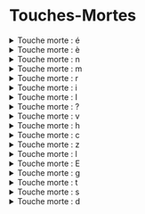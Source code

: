 # Touches-Mortes

<details> 
  <summary>Touche morte : é</summary> 
 
| Touche | Normal | Shift | AltGr | AltGrShift | 
| --- |  --- | --- | --- | --- |
| $ | ´$ | ´# | ´– | ´¶ | 
| ( | ´( | ´4 | ´[ | ´⩽ | 
| ) | ´) | ´5 | ´] | ´⩾ | 
| @ | ´@ | ´6 | ´^ | ´⌨ | 
|  | ´| ´| ´| ´| 
| - | ´- | ´- | ´| ´| 
| / | ǿ | ǿ | ´| ´| 
| * | ´* | ´* | ´| ´| 
| = | ´= | ´° | ´≠ | ´′ | 
| b | ´b | ´B | ´| | ´ | 
| é | ´é | ´É | ˝| ´♥ | 
| o | ó | Ó | ´œ | ´Œ | 
| p | ṕ | Ṕ | ´{ | ´§ | 
| y | ý | Ý | ´} | ´‘ | 
| ^| ố | ´! | ´¡ | ´☠ | 
| v | ǘ | Ǘ | ´ˇ | ´☢ | 
| d | ´d | ´D | ´∞ | ´☣ | 
| l | ĺ | Ĺ | ǿ | ´£ | 
| j | ´j | ´J | ´☮ | ´☯ | 
| k | ḱ | Ḱ | ṍ | ´‑ | 
| z | ź | Ź | ´― | ´☙ | 
| a | á | Á | ǽ | Ǽ | 
| u | ú | Ú | ´ù | ´Ù | 
| e | é | É | ´€ | ´¤ | 
| i | í | Í | ǘ | ṥ | 
| , | ´, | ´; | ´' | ´̦ | 
| c | ć | Ć | ḉ | ´© | 
| t | ´t | ´T | ´ᵉ | ´™ | 
| s | ś | Ś | ´ß | ´ſ | 
| r | ŕ | Ŕ | ắ | ´® | 
| n | ń | Ń | ṍ | ´⚓ | 
| m | ḿ | Ḿ | ṓ | ´⛽ | 
| ç | ḉ | Ḉ | ´✈ | ´🄯 | 
| à | ´à | ´À | ´\ | ´‚ | 
| è | ´è | ´È | ´` | ´` | 
| x | ´x | ´X | ´& | ́ | 
| . | ́ | ́ | ́ | ́ | 
| w | ẃ | Ẃ | ´⚜ | ´♿ | 
| ’ | ́ | ́ | ́ | ́ | 
| g | ǵ | Ǵ | '| ´† | 
| q | ´q | ´Q | ǻ | ớ | 
| h | ´h | ´H | ´̣ | ´‡ | 
| f | ´f | ´F | ´˛ | ´⛄ | 
| ê | ế | Ế | ǿ | ´^ | 
</details> 
 
<details> 
  <summary>Touche morte : è</summary> 
 
| Touche | Normal | Shift | AltGr | AltGrShift | 
| --- |  --- | --- | --- | --- |
| $ | `$ | `# | `– | `¶ | 
| ( | `( | `4 | `[ | `⩽ | 
| ) | `) | `5 | `] | `⩾ | 
| @ | `@ | `6 | `^ | `⌨ | 
|  | `| `| `| `| 
| - | `- | `- | `| `| 
| / | `/ | `/ | `| `| 
| * | `* | `* | `| `| 
| = | `= | `° | `≠ | `′ | 
| b | `b | `B | `| | ` | 
| é | `é | `É | `´ | `♥ | 
| o | ò | Ò | `œ | `Œ | 
| p | `p | `P | `{ | `§ | 
| y | ỳ | Ỳ | `} | `‘ | 
| ^| ồ | `! | `¡ | `☠ | 
| v | ǜ | Ǜ | `ˇ | `☢ | 
| d | `d | `D | `∞ | `☣ | 
| l | `l | `L | `/ | `£ | 
| j | `j | `J | `☮ | `☯ | 
| k | `k | `K | `~ | `‑ | 
| z | `z | `Z | `― | `☙ | 
| a | à | À | `æ | `Æ | 
| u | ù | Ù | ȕ | Ȕ | 
| e | è | È | `€ | `¤ | 
| i | ì | Ì | ǜ | `˙ | 
| , | `, | `; | `' | `̦ | 
| c | `c | `C | `¸ | `© | 
| t | `t | `T | `ᵉ | `™ | 
| s | `s | `S | `ß | `ſ | 
| r | `r | `R | ằ | `® | 
| n | ǹ | Ǹ | `~ | `⚓ | 
| m | `m | `M | ṑ | `⛽ | 
| ç | `ç | `Ç | `✈ | `🄯 | 
| à | ȁ | Ȁ | `\ | `‚ | 
| è | ȅ | Ȅ | ̏ | ̏ | 
| x | `x | `X | `& | ̀ | 
| . | ̀ | ̀ | ̀ | ̀ | 
| w | ẁ | Ẁ | `⚜ | `♿ | 
| ’ | ̀ | ̀ | ̀ | ̀ | 
| g | `g | `G | `µ | `† | 
| q | `q | `Q | `˚ | ờ | 
| h | `h | `H | `̣ | `‡ | 
| f | `f | `F | `˛ | `⛄ | 
| ê | ề | Ề | `/ | `^ | 
</details> 
 
<details> 
  <summary>Touche morte : n</summary> 
 
| Touche | Normal | Shift | AltGr | AltGrShift | 
| --- |  --- | --- | --- | --- |
| $ | ~$ | ~# | ~– | ~¶ | 
| ( | ~( | ~4 | ~[ | ~⩽ | 
| ) | ~) | ~5 | ~] | ~⩾ | 
| @ | ~@ | ~6 | ~^ | ~⌨ | 
|  | ~| ~| ~| ~| 
| - | ≃ | ≃ | ~| ~| 
| / | ≉ | ≉ | ~| ~| 
| * | ~* | ~* | ~| ~| 
| = | ≈ | ~° | ≉ | ~′ | 
| b | ~b | ~B | ~| | ~ | 
| é | ~é | ~É | ṍ | ~♥ | 
| o | õ | Õ | ~œ | ~Œ | 
| p | ~p | ~P | ~{ | ~§ | 
| y | ỹ | Ỹ | ~} | ~‘ | 
| ^| ỗ | ~! | ~¡ | ~☠ | 
| v | ṽ | Ṽ | ~ˇ | ~☢ | 
| d | ~d | ~D | ~∞ | ~☣ | 
| l | ~l | ~L | ≉ | ~£ | 
| j | ~j | ~J | ~☮ | ~☯ | 
| k | ~k | ~K | ̰ | ~‑ | 
| z | ~z | ~Z | ~― | ~☙ | 
| a | ã | Ã | ~æ | ~Æ | 
| u | ũ | Ũ | ~ù | ~Ù | 
| e | ẽ | Ẽ | ~€ | ~¤ | 
| i | ĩ | Ĩ | ~¨ | ~˙ | 
| , | ~, | ~; | ~' | ~̦ | 
| c | ~c | ~C | ~¸ | ~© | 
| t | ~t | ~T | ~ᵉ | ~™ | 
| s | ~s | ~S | ~ß | ~ſ | 
| r | ~r | ~R | ẵ | ~® | 
| n | ñ | Ñ | ̰ | ~⚓ | 
| m | ~m | ~M | ȭ | ~⛽ | 
| ç | ~ç | ~Ç | ~✈ | ~🄯 | 
| à | ~à | ~À | ~\ | ~‚ | 
| è | ~è | ~È | ~` | ~` | 
| x | ~x | ~X | ~& | ̃ | 
| . | ̃ | ̃ | ̃ | ̃ | 
| w | ~w | ~W | ~⚜ | ~♿ | 
| ’ | ̃ | ̃ | ̃ | ̃ | 
| g | ~g | ~G | ~µ | ~† | 
| q | ~q | ~Q | ~˚ | ỡ | 
| h | ~h | ~H | ~̣ | ~‡ | 
| f | ~f | ~F | ~˛ | ~⛄ | 
| ê | ễ | Ễ | ≉ | ~^ | 
</details> 
 
<details> 
  <summary>Touche morte : m</summary> 
 
| Touche | Normal | Shift | AltGr | AltGrShift | 
| --- |  --- | --- | --- | --- |
| $ | ¯$ | ¯# | ¯– | ¯¶ | 
| ( | ¯( | ¯4 | ¯[ | ¯⩽ | 
| ) | ¯) | ¯5 | ¯] | ¯⩾ | 
| @ | ¯@ | ¯6 | ¯^ | ¯⌨ | 
|  | ¯| ¯| ¯| ¯| 
| - | ¯- | ¯- | ¯| ¯| 
| / | ¯/ | ¯/ | ¯| ¯| 
| * | ¯* | ¯* | ¯| ¯| 
| = | ¯= | ¯° | ¯≠ | ¯′ | 
| b | ¯b | ¯B | ¯| | ¯ | 
| é | ḗ | Ḗ | ṓ | ¯♥ | 
| o | ō | Ō | ¯œ | ¯Œ | 
| p | ¯p | ¯P | ¯{ | ¯§ | 
| y | ȳ | Ȳ | ¯} | ¯‘ | 
| ^| ¯ô | ¯! | ¯¡ | ¯☠ | 
| v | ǖ | Ǖ | ¯ˇ | ¯☢ | 
| d | ¯d | ¯D | ¯∞ | ¯☣ | 
| l | ¯l | ¯L | ¯/ | ¯£ | 
| j | ¯j | ¯J | ¯☮ | ¯☯ | 
| k | ¯k | ¯K | ȭ | ¯‑ | 
| z | ¯z | ¯Z | ¯― | ¯☙ | 
| a | ā | Ā | ǣ | Ǣ | 
| u | ū | Ū | ¯ù | ¯Ù | 
| e | ē | Ē | ¯€ | ¯¤ | 
| i | ī | Ī | ȫ | ȱ | 
| , | ¯, | ¯; | ¯' | ¯̦ | 
| c | ¯c | ¯C | ¯¸ | ¯© | 
| t | ¯t | ¯T | ¯ᵉ | ¯™ | 
| s | ¯s | ¯S | ¯ß | ¯ſ | 
| r | ¯r | ¯R | ¯˘ | ¯® | 
| n | ¯n | ¯N | ȭ | ¯⚓ | 
| m | ¯m | ¯M | ̱ | ¯⛽ | 
| ç | ¯ç | ¯Ç | ¯✈ | ¯🄯 | 
| à | ¯à | ¯À | ¯\ | ¯‚ | 
| è | ḕ | Ḕ | ṑ | ṑ | 
| x | ¯x | ¯X | ¯& | ̄ | 
| . | ̄ | ̄ | ̄ | ̄ | 
| w | ¯w | ¯W | ¯⚜ | ¯♿ | 
| ’ | ̄ | ̄ | ̄ | ̄ | 
| g | ḡ | Ḡ | ¯µ | ¯† | 
| q | ¯q | ¯Q | ¯˚ | ¯̛ | 
| h | ¯h | ¯H | ḹ | ¯‡ | 
| f | ¯f | ¯F | ǭ | ¯⛄ | 
| ê | ¯ê | ¯Ê | ¯/ | ¯^ | 
</details> 
 
<details> 
  <summary>Touche morte : r</summary> 
 
| Touche | Normal | Shift | AltGr | AltGrShift | 
| --- |  --- | --- | --- | --- |
| $ | ˘$ | ˘# | ˘– | ˘¶ | 
| ( | ˘( | ˘4 | ˘[ | ˘⩽ | 
| ) | ˘) | ˘5 | ˘] | ˘⩾ | 
| @ | ˘@ | ˘6 | ˘^ | ˘⌨ | 
|  | ˘| ˘| ˘| ˘| 
| - | ˘- | ˘- | ˘| ˘| 
| / | ˘/ | ˘/ | ˘| ˘| 
| * | ˘* | ˘* | ˘| ˘| 
| = | ˘= | ˘° | ˘≠ | ˘′ | 
| b | ˘b | ˘B | ˘| | ˘ | 
| é | ˘é | ˘É | ắ | ˘♥ | 
| o | ŏ | Ŏ | ˘œ | ˘Œ | 
| p | ˘p | ˘P | ˘{ | ˘§ | 
| y | ˘y | ˘Y | ˘} | ˘‘ | 
| ^| ˘ô | ˘! | ˘¡ | ˘☠ | 
| v | ˘v | ˘V | ˘ˇ | ˘☢ | 
| d | ˘d | ˘D | ˘∞ | ˘☣ | 
| l | ˘l | ˘L | ˘/ | ˘£ | 
| j | ˘j | ˘J | ˘☮ | ˘☯ | 
| k | ˘k | ˘K | ẵ | ˘‑ | 
| z | ˘z | ˘Z | ˘― | ˘☙ | 
| a | ă | Ă | ˘æ | ˘Æ | 
| u | ŭ | Ŭ | ˘ù | ˘Ù | 
| e | ĕ | Ĕ | ˘€ | ˘¤ | 
| i | ĭ | Ĭ | ˘¨ | ˘˙ | 
| , | ˘, | ˘; | ˘' | ˘̦ | 
| c | ˘c | ˘C | ḝ | ˘© | 
| t | ˘t | ˘T | ˘ᵉ | ˘™ | 
| s | ˘s | ˘S | ˘ß | ˘ſ | 
| r | ˘r | ˘R | ̑ | ˘® | 
| n | ˘n | ˘N | ẵ | ˘⚓ | 
| m | ˘m | ˘M | ˘¯ | ˘⛽ | 
| ç | ˘ç | ˘Ç | ˘✈ | ˘🄯 | 
| à | ằ | Ằ | ˘\ | ˘‚ | 
| è | ˘è | ˘È | ằ | ằ | 
| x | ˘x | ˘X | ˘& | ̆ | 
| . | ̆ | ̆ | ̆ | ̆ | 
| w | ˘w | ˘W | ˘⚜ | ˘♿ | 
| ’ | ̆ | ̆ | ̆ | ̆ | 
| g | ğ | Ğ | ˘µ | ˘† | 
| q | ˘q | ˘Q | ˘˚ | ˘̛ | 
| h | ḫ | Ḫ | ặ | ˘‡ | 
| f | ˘f | ˘F | ˘˛ | ˘⛄ | 
| ê | ˘ê | ˘Ê | ˘/ | ˘^ | 
</details> 
 
<details> 
  <summary>Touche morte : i</summary> 
 
| Touche | Normal | Shift | AltGr | AltGrShift | 
| --- |  --- | --- | --- | --- |
| $ | ¨$ | ¨# | ¨– | ¨¶ | 
| ( | ¨( | ¨4 | ¨[ | ¨⩽ | 
| ) | ¨) | ¨5 | ¨] | ¨⩾ | 
| @ | ¨@ | ¨6 | ¨^ | ¨⌨ | 
|  | ¨| ¨| ¨| ¨| 
| - | ¨- | ¨- | ¨| ¨| 
| / | ¨/ | ¨/ | ¨| ¨| 
| * | ¨* | ¨* | ¨| ¨| 
| = | ¨= | ¨° | ¨≠ | ¨′ | 
| b | ¨b | ¨B | ¨| | ¨ | 
| é | ¨é | ¨É | ǘ | ¨♥ | 
| o | ö | Ö | ¨œ | ¨Œ | 
| p | ¨p | ¨P | ¨{ | ¨§ | 
| y | ÿ | Ÿ | ¨} | ¨‘ | 
| ^| ¨ô | ¨! | ¨¡ | ¨☠ | 
| v | ¨v | ¨V | ǚ | ¨☢ | 
| d | ¨d | ¨D | ¨∞ | ¨☣ | 
| l | ¨l | ¨L | ¨/ | ¨£ | 
| j | ¨j | ¨J | ¨☮ | ¨☯ | 
| k | ¨k | ¨K | ṏ | ¨‑ | 
| z | ¨z | ¨Z | ¨― | ¨☙ | 
| a | ä | Ä | ¨æ | ¨Æ | 
| u | ü | Ü | ǜ | Ǜ | 
| e | ë | Ë | ¨€ | ¨¤ | 
| i | ï | Ï | ̤ | ¨˙ | 
| , | ¨, | ¨; | ¨' | ¨̦ | 
| c | ¨c | ¨C | ¨¸ | ¨© | 
| t | ẗ | ¨T | ¨ᵉ | ¨™ | 
| s | ¨s | ¨S | ¨ß | ¨ſ | 
| r | ¨r | ¨R | ¨˘ | ¨® | 
| n | ¨n | ¨N | ṏ | ¨⚓ | 
| m | ¨m | ¨M | ȫ | ¨⛽ | 
| ç | ¨ç | ¨Ç | ¨✈ | ¨🄯 | 
| à | ¨à | ¨À | ¨\ | ¨‚ | 
| è | ¨è | ¨È | ǜ | ǜ | 
| x | ẍ | Ẍ | ¨& | ̈ | 
| . | ̈ | ̈ | ̈ | ̈ | 
| w | ẅ | Ẅ | ¨⚜ | ¨♿ | 
| ’ | ̈ | ̈ | ̈ | ̈ | 
| g | ¨g | ¨G | ¨| ¨† | 
| q | ¨q | ¨Q | ¨˚ | ¨̛ | 
| h | ḧ | Ḧ | ¨̣ | ¨‡ | 
| f | ¨f | ¨F | ¨˛ | ¨⛄ | 
| ê | ¨ê | ¨Ê | ¨/ | ¨^ | 
</details> 
 
<details> 
  <summary>Touche morte : I</summary> 
 
| Touche | Normal | Shift | AltGr | AltGrShift | 
| --- |  --- | --- | --- | --- |
| $ | ˙$ | ˙# | ˙– | ˙¶ | 
| ( | ˙( | ˙4 | ˙[ | ˙⩽ | 
| ) | ˙) | ˙5 | ˙] | ˙⩾ | 
| @ | ˙@ | ˙6 | ˙^ | ˙⌨ | 
|  | ˙| ˙| ˙| ˙| 
| - | ˙- | ˙- | ˙| ˙| 
| / | ˙/ | ˙/ | ˙| ˙| 
| * | ˙* | ˙* | ˙| ˙| 
| = | ˙= | ˙° | ˙≠ | ˙′ | 
| b | ḃ | Ḃ | ˙| | ˙ | 
| é | ˙é | ˙É | ṥ | ˙♥ | 
| o | ȯ | Ȯ | ˙œ | ˙Œ | 
| p | ṗ | Ṗ | ˙{ | ˙§ | 
| y | ẏ | Ẏ | ˙} | ˙‘ | 
| ^| ˙ô | ˙! | ˙¡ | ˙☠ | 
| v | ˙v | ˙V | ṧ | ˙☢ | 
| d | ḋ | Ḋ | ˙∞ | ˙☣ | 
| l | ŀ | Ŀ | ˙/ | ˙£ | 
| j | ȷ | ˙J | ˙☮ | ˙☯ | 
| k | ˙k | ˙K | ˙~ | ˙‑ | 
| z | ż | Ż | ɟ | ˙☙ | 
| a | ȧ | Ȧ | ˙æ | ˙Æ | 
| u | ˙u | ˙U | ˙ù | ˙Ù | 
| e | ė | Ė | ˙€ | ˙¤ | 
| i | ı | İ | ˙¨ | ˙ | 
| , | ˙, | ˙; | ˙' | ˙̦ | 
| c | ċ | Ċ | ˙¸ | ˙© | 
| t | ṫ | Ṫ | ˙ᵉ | ˙™ | 
| s | ṡ | Ṡ | ꜿ | ẛ | 
| r | ṙ | Ṙ | ˙˘ | ˙® | 
| n | ṅ | Ṅ | ˙~ | ˙⚓ | 
| m | ṁ | Ṁ | ȱ | ˙⛽ | 
| ç | ˙ç | ˙Ç | ˙✈ | ˙🄯 | 
| à | ˙à | ˙À | ˙\ | ˙‚ | 
| è | ˙è | ˙È | ˙` | ˙` | 
| x | ẋ | Ẋ | ˙& | ̇ | 
| . | ̇ | ̇ | ̇ | ̇ | 
| w | ẇ | Ẇ | ˙⚜ | ˙♿ | 
| ’ | ̇ | ̇ | ̇ | ̇ | 
| g | ġ | Ġ | ˙µ | ˙† | 
| q | ˙q | ˙Q | ˙˚ | ˙̛ | 
| h | ḣ | Ḣ | ṩ | ˙‡ | 
| f | ḟ | Ḟ | ˙˛ | ˙⛄ | 
| ê | ˙ê | ˙Ê | ˙/ | ˙^ | 
</details> 
 
<details> 
  <summary>Touche morte : ?</summary> 
 
| Touche | Normal | Shift | AltGr | AltGrShift | 
| --- |  --- | --- | --- | --- |
| $ | ̉$ | ̉# | ̉– | ̉¶ | 
| ( | ̉( | ̉4 | ̉[ | ̉⩽ | 
| ) | ̉) | ̉5 | ̉] | ̉⩾ | 
| @ | ̉@ | ̉6 | ̉^ | ̉⌨ | 
|  | ̉ | ̉ | ̉ | ̉ | 
| - | ̉- | ̉- | ̉ | ̉ | 
| / | ̉/ | ̉/ | ̉ | ̉ | 
| * | ̉* | ̉* | ̉ | ̉ | 
| = | ̉= | ̉° | ̉≠ | ̉′ | 
| b | ̉b | ̉B | ̉| | ̉_ | 
| é | ̉é | ̉É | ̉´ | ̉♥ | 
| o | ỏ | Ỏ | ̉œ | ̉Œ | 
| p | ̉p | ̉P | ̉{ | ̉§ | 
| y | ỷ | Ỷ | ̉} | ̉‘ | 
| ^| ổ | ̉! | ̉¡ | ̉☠ | 
| v | ̉v | ̉V | ̉ˇ | ̉☢ | 
| d | ɖ | Ɖ | ̉∞ | ̉☣ | 
| l | ̉l | ̉L | ̉/ | ̉£ | 
| j | ̉j | ̉J | ̉☮ | ̉☯ | 
| k | ̉k | ̉K | ̉~ | ̉‑ | 
| z | ȥ | Ȥ | ̉― | ̉☙ | 
| a | ả | Ả | ̉æ | ̉Æ | 
| u | ủ | Ủ | ̉ù | ̉Ù | 
| e | ẻ | Ẻ | ̉€ | ̉¤ | 
| i | ỉ | Ỉ | ̉¨ | ̉˙ | 
| , | ̉, | ̉; | ̉' | ̦̉ | 
| c | ̉c | ̉C | ̉¸ | ̉© | 
| t | ʈ | Ʈ | ̉ᵉ | ̉™ | 
| s | ʂ | ̉S | ɚ | ̉ſ | 
| r | ɽ | Ɽ | ẳ | ̉® | 
| n | ɲ | Ɲ | ̉~ | ̉⚓ | 
| m | ɱ | Ɱ | ̉¯ | ̉⛽ | 
| ç | ̉ç | ̉Ç | ̉✈ | ̉🄯 | 
| à | ̉à | ̉À | ̉\ | ̉‚ | 
| è | ̉è | ̉È | ̉` | ̉` | 
| x | ̉x | ̉X | ̉& | ̉ | 
| . | ̉ | ̉ | ̉ | ̉ | 
| w | ̉w | ̉W | ̉⚜ | ̉♿ | 
| ’ | ̉ | ̉ | ̉ | ̉ | 
| g | ̉g | ̉G | ̉µ | ̉† | 
| q | ɋ | Ɋ | ̉˚ | ở | 
| h | ꜧ | Ꜧ | ̣̉ | ̉‡ | 
| f | ƒ | Ƒ | ̉˛ | ̉⛄ | 
| ê | ể | Ể | ̉/ | ̉^ | 
</details> 
 
<details> 
  <summary>Touche morte : v</summary> 
 
| Touche | Normal | Shift | AltGr | AltGrShift | 
| --- |  --- | --- | --- | --- |
| $ | ˇ$ | ˇ# | ˇ– | ˇ¶ | 
| ( | ₍ | ₄ | ˇ[ | ˇ⩽ | 
| ) | ₎ | ₅ | ˇ] | ˇ⩾ | 
| @ | ˇ@ | ₆ | ˇ^ | ˇ⌨ | 
|  | ˇ| ˇ| ˇ| ˇ| 
| - | ₋ | ₋ | ˇ| ˇ| 
| / | ˇ/ | ˇ/ | ˇ| ˇ| 
| * | ˇ* | ˇ* | ˇ| ˇ| 
| = | ₌ | ˇ° | ˇ≠ | ˇ′ | 
| b | ˇb | ˇB | ˇ| | ˇ | 
| é | ˇé | ˇÉ | ˇ´ | ˇ♥ | 
| o | ǒ | Ǒ | ˇœ | ˇŒ | 
| p | ˇp | ˇP | ˇ{ | ˇ§ | 
| y | ˇy | ˇY | ˇ} | ˇ‘ | 
| ^| ˇô | ˇ! | ˇ¡ | ˇ☠ | 
| v | ǚ | Ǚ | ˇ | ˇ☢ | 
| d | ď | Ď | ˇ∞ | ˇ☣ | 
| l | ľ | Ľ | ˇ/ | ˇ£ | 
| j | ǰ | ˇJ | ˇ☮ | ˇ☯ | 
| k | ǩ | Ǩ | ˇ~ | ˇ‑ | 
| z | ž | Ž | ˇ― | ˇ☙ | 
| a | ǎ | Ǎ | ˇæ | ˇÆ | 
| u | ǔ | Ǔ | ˇù | ˇÙ | 
| e | ě | Ě | ˇ€ | ˇ¤ | 
| i | ǐ | Ǐ | ǚ | ṧ | 
| , | ˇ, | ˇ; | ˇ' | ˇ̦ | 
| c | č | Č | ˇ¸ | ˇ© | 
| t | ť | Ť | ˇᵉ | ˇ™ | 
| s | š | Š | ǯ | ˇſ | 
| r | ř | Ř | ˇ˘ | ˇ® | 
| n | ň | Ň | ˇ~ | ˇ⚓ | 
| m | ˇm | ˇM | ˇ¯ | ˇ⛽ | 
| ç | ˇç | ˇÇ | ˇ✈ | ˇ🄯 | 
| à | ˇà | ˇÀ | ˇ\ | ˇ‚ | 
| è | ˇè | ˇÈ | ˇ` | ˇ` | 
| x | ˇx | ˇX | ˇ& | ̌ | 
| . | ̌ | ̌ | ̌ | ̌ | 
| w | ˇw | ˇW | ˇ⚜ | ˇ♿ | 
| ’ | ̌ | ̌ | ̌ | ̌ | 
| g | ǧ | Ǧ | ˇµ | ˇ† | 
| q | ˇq | ˇQ | ˇ˚ | ˇ̛ | 
| h | ȟ | Ȟ | ˇ̣ | ˇ‡ | 
| f | ˇf | ˇF | ˇ˛ | ˇ⛄ | 
| ê | ˇê | ˇÊ | ˇ/ | ˇ^ | 
</details> 
 
<details> 
  <summary>Touche morte : h</summary> 
 
| Touche | Normal | Shift | AltGr | AltGrShift | 
| --- |  --- | --- | --- | --- |
| $ | ̣$ | ̣# | ̣– | ̣¶ | 
| ( | ̣( | ̣4 | ̣[ | ̣⩽ | 
| ) | ̣) | ̣5 | ̣] | ̣⩾ | 
| @ | ̣@ | ̣6 | ̣^ | ̣⌨ | 
|  | ̣ | ̣ | ̣ | ̣ | 
| - | ̣- | ̣- | ̣ | ̣ | 
| / | ̣/ | ̣/ | ̣ | ̣ | 
| * | ̣* | ̣* | ̣ | ̣ | 
| = | ̣= | ̣° | ̣≠ | ̣′ | 
| b | ḅ | Ḅ | ̣| | ̣_ | 
| é | ̣é | ̣É | ̣´ | ̣♥ | 
| o | ọ | Ọ | ̣œ | ̣Œ | 
| p | ̣p | ̣P | ̣{ | ̣§ | 
| y | ỵ | Ỵ | ̣} | ̣‘ | 
| ^| ộ | ̣! | ̣¡ | ̣☠ | 
| v | ṿ | Ṿ | ̣ˇ | ̣☢ | 
| d | ḍ | Ḍ | ̣∞ | ̣☣ | 
| l | ḷ | Ḷ | ̣/ | ̣£ | 
| j | ̣j | ̣J | ̣☮ | ̣☯ | 
| k | ḳ | Ḳ | ̣~ | ̣‑ | 
| z | ẓ | Ẓ | ̣― | ̣☙ | 
| a | ạ | Ạ | ̣æ | ̣Æ | 
| u | ụ | Ụ | ̣ù | ̣Ù | 
| e | ẹ | Ẹ | ̣€ | ̣¤ | 
| i | ị | Ị | ̣¨ | ṩ | 
| , | ̣, | ̣; | ̣' | ̣̦ | 
| c | ̣c | ̣C | ̣¸ | ̣© | 
| t | ṭ | Ṭ | ̣ᵉ | ̣™ | 
| s | ṣ | Ṣ | ̣ß | ̣ſ | 
| r | ṛ | Ṛ | ặ | ̣® | 
| n | ṇ | Ṇ | ̣~ | ̣⚓ | 
| m | ṃ | Ṃ | ḹ | ̣⛽ | 
| ç | ̣ç | ̣Ç | ̣✈ | ̣🄯 | 
| à | ̣à | ̣À | ̣\ | ̣‚ | 
| è | ̣è | ̣È | ̣` | ̣` | 
| x | ̣x | ̣X | ̣& | ̣ | 
| . | ̣ | ̣ | ̣ | ̣ | 
| w | ẉ | Ẉ | ̣⚜ | ̣♿ | 
| ’ | ̣ | ̣ | ̣ | ̣ | 
| g | ̣g | ̣G | ̣µ | ̣† | 
| q | ̣q | ̣Q | ̣˚ | ợ | 
| h | ḥ | Ḥ | ̣ | ̣‡ | 
| f | ̣f | ̣F | ̣˛ | ̣⛄ | 
| ê | ệ | Ệ | ̣/ | ̣^ | 
</details> 
 
<details> 
  <summary>Touche morte : c</summary> 
 
| Touche | Normal | Shift | AltGr | AltGrShift | 
| --- |  --- | --- | --- | --- |
| $ | ¸$ | ¸# | ¸– | ¸¶ | 
| ( | ¸( | ¸4 | ¸[ | ¸⩽ | 
| ) | ¸) | ¸5 | ¸] | ¸⩾ | 
| @ | ¸@ | ¸6 | ¸^ | ¸⌨ | 
|  | ¸| ¸| ¸| ¸| 
| - | ¸- | ¸- | ¸| ¸| 
| / | ¸/ | ¸/ | ¸| ¸| 
| * | ¸* | ¸* | ¸| ¸| 
| = | ¸= | ¸° | ¸≠ | ¸′ | 
| b | ¸b | ¸B | ¸| | ¸ | 
| é | ¸é | ¸É | ḉ | ¸♥ | 
| o | ¸o | ¸O | ¸œ | ¸Œ | 
| p | ¸p | ¸P | ¸{ | ¸§ | 
| y | ¸y | ¸Y | ¸} | ¸‘ | 
| ^| ¸ô | ¸! | ¸¡ | ¸☠ | 
| v | ¸v | ¸V | ¸ˇ | ¸☢ | 
| d | ḑ | Ḑ | ¸∞ | ¸☣ | 
| l | ļ | Ļ | ¸/ | ¸£ | 
| j | ¸j | ¸J | ¸☮ | ¸☯ | 
| k | ķ | Ķ | ¸~ | ¸‑ | 
| z | ¸z | ¸Z | ¸― | ¸☙ | 
| a | ¸a | ¸A | ¸æ | ¸Æ | 
| u | ¸u | ¸U | ¸ù | ¸Ù | 
| e | ȩ | Ȩ | ¸€ | ¸¤ | 
| i | ¸i | ¸I | ¸¨ | ¸˙ | 
| , | ¸, | ¸; | ¸' | ¸̦ | 
| c | ç | Ç | ¸ | ¸© | 
| t | ţ | Ţ | ¸ᵉ | ¸™ | 
| s | ş | Ş | ¸ß | ¸ſ | 
| r | ŗ | Ŗ | ḝ | ¸® | 
| n | ņ | Ņ | ¸~ | ¸⚓ | 
| m | ¸m | ¸M | ¸¯ | ¸⛽ | 
| ç | ¸ç | ¸Ç | ¸✈ | ¸🄯 | 
| à | ¸à | ¸À | ¸\ | ¸‚ | 
| è | ¸è | ¸È | ¸` | ¸` | 
| x | ¸x | ¸X | ¸& | ̧ | 
| . | ̧ | ̧ | ̧ | ̧ | 
| w | ¸w | ¸W | ¸⚜ | ¸♿ | 
| ’ | ̧ | ̧ | ̧ | ̧ | 
| g | ģ | Ģ | ¸µ | ¸† | 
| q | ¸q | ¸Q | ¸˚ | ¸̛ | 
| h | ḩ | Ḩ | ¸̣ | ¸‡ | 
| f | ¸f | ¸F | ¸˛ | ¸⛄ | 
| ê | ¸ê | ¸Ê | ¸/ | ¸^ | 
</details> 
 
<details> 
  <summary>Touche morte : z</summary> 
 
| Touche | Normal | Shift | AltGr | AltGrShift | 
| --- |  --- | --- | --- | --- |
| $ | ―$ | ―# | ―– | ―¶ | 
| ( | ―( | ―4 | ―[ | ―⩽ | 
| ) | ―) | ―5 | ―] | ―⩾ | 
| @ | ―@ | ―6 | ―^ | ―⌨ | 
|  | -| -| -| -| 
| - | ―- | ―- | -| -| 
| / | ꝅ | ꝅ | -| -| 
| * | ―* | ―* | -| -| 
| = | ―= | ―° | ―≠ | ―′ | 
| b | ƀ | Ƀ | ―| | - | 
| é | ―é | ―É | ―´ | ―♥ | 
| o | ɵ | Ɵ | ―œ | ―Œ | 
| p | ᵽ | Ᵽ | ―{ | Ꝑ | 
| y | ɏ | Ɏ | ―} | ―‘ | 
| ^| ―ô | ―! | ―¡ | ―☠ | 
| v | ―v | ―V | ―ˇ | ―☢ | 
| d | đ | Đ | ―∞ | ―☣ | 
| l | ƚ | Ƚ | ꝅ | ―£ | 
| j | ɉ | Ɉ | ―☮ | ―☯ | 
| k | ꝁ | Ꝁ | ―~ | ―‑ | 
| z | ƶ | Ƶ | ⱡ | ―☙ | 
| a | ―a | ―A | ―æ | ―Æ | 
| u | ʉ | Ʉ | ―ù | ―Ù | 
| e | ―e | ―E | ―€ | ―¤ | 
| i | ɨ | Ɨ | ―¨ | ɟ | 
| , | ―, | ―; | ―' | ―̦ | 
| c | ꞓ | Ꞓ | ―¸ | ―© | 
| t | ŧ | Ŧ | ―ᵉ | ―™ | 
| s | ―s | ―S | ꬰ | ẝ | 
| r | ɍ | Ɍ | ―˘ | ―® | 
| n | ―n | ―N | ―~ | ―⚓ | 
| m | ―m | ―M | ―¯ | ―⛽ | 
| ç | ―ç | ―Ç | ―✈ | ―🄯 | 
| à | ―à | ―À | ―\ | ―‚ | 
| è | ―è | ―È | ―` | ―` | 
| x | ―x | ―X | ꝑ | ̶ | 
| . | ̶ | ̶ | ̶ | ̶ | 
| w | ―w | ―W | ―⚜ | ―♿ | 
| ’ | ̶ | ̶ | ̶ | ̶ | 
| g | ǥ | Ǥ | ―µ | ―† | 
| q | ꝗ | Ꝗ | ―˚ | ―̛ | 
| h | ħ | Ħ | ―̣ | ―‡ | 
| f | ꞙ | Ꞙ | ―˛ | ―⛄ | 
| ê | ―ê | ―Ê | ꝅ | ―^ | 
</details> 
 
<details> 
  <summary>Touche morte : l</summary> 
 
| Touche | Normal | Shift | AltGr | AltGrShift | 
| --- |  --- | --- | --- | --- |
| $ | /$ | /# | /– | /¶ | 
| ( | /( | /4 | /[ | /⩽ | 
| ) | /) | /5 | /] | /⩾ | 
| @ | /@ | /6 | /^ | /⌨ | 
|  | /| /| /| /| 
| - | /- | /- | /| /| 
| / | ⫽ | ⫽ | /| /| 
| * | /* | /* | /| /| 
| = | ≠ | /° | /≠ | /′ | 
| b | ␢ | /B | /| | / | 
| é | /é | /É | ǿ | /♥ | 
| o | ø | Ø | /œ | /Œ | 
| p | /p | /P | /{ | /§ | 
| y | /y | /Y | /} | /‘ | 
| ^| /ô | /! | /¡ | /☠ | 
| v | ꝟ | Ꝟ | /ˇ | /☢ | 
| d | /d | /D | ∉ | /☣ | 
| l | ł | Ł | ⫽ | /£ | 
| j | /j | /J | /☮ | /☯ | 
| k | ꝃ | Ꝃ | ꞣ | Ꞣ | 
| z | /z | /Z | ꝅ | /☙ | 
| a | ⱥ | Ⱥ | /æ | /Æ | 
| u | ꞹ | Ꞹ | /ù | /Ù | 
| e | ɇ | Ɇ | /€ | /¤ | 
| i | /i | /I | /¨ | /˙ | 
| , | /, | /; | /' | /̦ | 
| c | ȼ | Ȼ | /¸ | /© | 
| t | ⱦ | Ⱦ | /ᵉ | /™ | 
| s | ꞩ | Ꞩ | ꬿ | ẜ | 
| r | ꞧ | Ꞧ | /˘ | /® | 
| n | ꞥ | Ꞥ | ꞣ | /⚓ | 
| m | /m | /M | /¯ | /⛽ | 
| ç | /ç | /Ç | /✈ | /🄯 | 
| à | /à | /À | /\ | /‚ | 
| è | /è | /È | /` | /` | 
| x | /x | /X | /& | ̸ | 
| . | ̸ | ̸ | ̸ | ̸ | 
| w | /w | /W | /⚜ | /♿ | 
| ’ | ̸ | ̸ | ̸ | ̸ | 
| g | ꞡ | Ꞡ | /µ | /† | 
| q | ꝙ | Ꝙ | /˚ | /̛ | 
| h | /h | /H | /̣ | /‡ | 
| f | /f | /F | /˛ | /⛄ | 
| ê | /ê | /Ê | ⫽ | /^ | 
</details> 
 
<details> 
  <summary>Touche morte : E</summary> 
 
| Touche | Normal | Shift | AltGr | AltGrShift | 
| --- |  --- | --- | --- | --- |
| $ | ¤$ | ¤# | ¤– | ¤¶ | 
| ( | ¤( | ¤4 | ¤[ | ¤⩽ | 
| ) | ¤) | ¤5 | ¤] | ¤⩾ | 
| @ | ¤@ | ¤6 | ¤^ | ¤⌨ | 
|  | ¤ | ¤| ¤| ¤| 
| - | ¤- | ¤- | ¤| ¤| 
| / | ₾ | ₾ | ¤| ¤| 
| * | ¤* | ¤* | ¤| ¤| 
| = | ¤= | ¤° | ¤≠ | ¤′ | 
| b | ₿ | ฿ | ¤| | ¤_ | 
| é | ¤é | ¤É | ¤´ | ¤♥ | 
| o | ௹ | ૱ | ¤œ | ¤Œ | 
| p | ₱ | ₧ | ¤{ | ¤§ | 
| y | ¥ | 円 | ¤} | ¤‘ | 
| ^| ¤ô | ¤! | ¤¡ | ¤☠ | 
| v | ¤v | ¤V | ¤ˇ | ¤☢ | 
| d | ₫ | ₯ | ¤∞ | ¤☣ | 
| l | ₺ | ₤ | ₾ | ₶ | 
| j | ¤j | ¤J | ¤☮ | ¤☯ | 
| k | ₭ | ₭ | ¤~ | ¤‑ | 
| z | ¤z | ¤Z | ¤― | ¤☙ | 
| a | ؋ | ₳ | ¤æ | ¤Æ | 
| u | 元 | 圓 | ¤ù | ¤Ù | 
| e | ₠ | € | ¤€ | ¤ | 
| i | ﷼ | ៛ | ¤¨ | ¤˙ | 
| , | ¤, | ¤; | ¤' | ¤̦ | 
| c | ¢ | ₵ | ₢ | ₡ | 
| t | ₸ | ₮ | ৳ | ৲ | 
| s | ₪ | ₷ | ¤ß | ¤ſ | 
| r | ₽ | ₹ | ₨ | ¤® | 
| n | ₦ | ₦ | ¤~ | ¤⚓ | 
| m | ₥ | ℳ | ₼ | ₻ | 
| ç | ¤ç | ¤Ç | ¤✈ | ¤🄯 | 
| à | ¤à | ¤À | ¤\ | ¤‚ | 
| è | ¤è | ¤È | ¤` | ¤` | 
| x | ¤x | ¤X | ₰ | ¤’ | 
| . | ¤. | ¤: | ¤… | ¤· | 
| w | ₩ | ₩ | ¤⚜ | ¤♿ | 
| ’ | ¤’ | ¤’ | ¤’ | ¤’ | 
| g | ₲ | ₲ | ¤µ | ¤† | 
| q | ¤q | ¤Q | ¤˚ | ¤̛ | 
| h | ₴ | ₴ | ¤̣ | ¤‡ | 
| f | ƒ | ₣ | ¤˛ | ¤⛄ | 
| ê | ¤ê | ¤Ê | ₾ | ¤^ | 
</details> 
 
<details> 
  <summary>Touche morte : g</summary> 
 
| Touche | Normal | Shift | AltGr | AltGrShift | 
| --- |  --- | --- | --- | --- |
| $ | µ$ | µ# | µ– | µ¶ | 
| ( | µ( | µ4 | µ[ | µ⩽ | 
| ) | µ) | µ5 | µ] | µ⩾ | 
| @ | µ@ | µ6 | µ^ | µ⌨ | 
|  | µ | µ| µ| µ| 
| - | µ- | µ- | µ| µ| 
| / | µ/ | µ/ | µ| µ| 
| * | µ* | µ* | µ| µ| 
| = | µ= | µ° | µ≠ | µ′ | 
| b | β | Β | µ| | µ_ | 
| é | µé | µÉ | '| µ♥ | 
| o | ο | Ο | µœ | µŒ | 
| p | π | Π | µ{ | µ§ | 
| y | υ | Υ | µ} | µ‘ | 
| ^| µô | µ! | µ¡ | µ☠ | 
| v | ω | Ω | µˇ | µ☢ | 
| d | δ | Δ | µ∞ | µ☣ | 
| l | λ | Λ | µ/ | µ£ | 
| j | ξ | Ξ | µ☮ | µ☯ | 
| k | κ | Κ | µ~ | µ‑ | 
| z | ζ | Ζ | µ― | µ☙ | 
| a | α | Α | µæ | µÆ | 
| u | θ | Θ | µù | µÙ | 
| e | ε | Ε | µ€ | µ¤ | 
| i | ι | Ι | ¨| µ˙ | 
| , | µ, | µ; | µ' | µ̦ | 
| c | ψ | Ψ | µ¸ | µ© | 
| t | τ | Τ | µᵉ | µ™ | 
| s | σ | Σ | µß | µſ | 
| r | ρ | Ρ | µ˘ | µ® | 
| n | ν | Ν | µ~ | µ⚓ | 
| m | μ | Μ | µ¯ | µ⛽ | 
| ç | µç | µÇ | µ✈ | µ🄯 | 
| à | µà | µÀ | µ\ | µ‚ | 
| è | µè | µÈ | µ` | µ` | 
| x | χ | Χ | µ& | µ’ | 
| . | µ. | µ: | µ… | µ· | 
| w | ς | µW | µ⚜ | µ♿ | 
| ’ | µ’ | µ’ | µ’ | µ’ | 
| g | γ | Γ | µ | µ† | 
| q | µq | µQ | µ˚ | µ̛ | 
| h | η | Η | µ̣ | µ‡ | 
| f | φ | Φ | µ˛ | µ⛄ | 
| ê | µê | µÊ | µ/ | µ^ | 
</details> 
 
<details> 
  <summary>Touche morte : t</summary> 
 
| Touche | Normal | Shift | AltGr | AltGrShift | 
| --- |  --- | --- | --- | --- |
| $ | ᵉ$ | ᵉ# | ᵉ– | ᵉ¶ | 
| ( | ⁽ | ⁴ | ᵉ[ | ᵉ⩽ | 
| ) | ⁾ | ⁵ | ᵉ] | ᵉ⩾ | 
| @ | ᵉ@ | ⁶ | ᵉ^ | ᵉ⌨ | 
|  | ᵉ | ᵉ | ᵉ | ᵉ | 
| - | ⁻ | ⁻ | ᵉ | ᵉ | 
| / | ᵉ/ | ᵉ/ | ᵉ | ᵉ | 
| * | ᵉ* | ᵉ* | ᵉ | ᵉ | 
| = | ⁼ | ᵉ° | ᵉ≠ | ᵉ′ | 
| b | ᵇ | ᴮ | ᵉ| | ᵉ_ | 
| é | ᵉé | ᵉÉ | ᵉ´ | ᵉ♥ | 
| o | ᵒ | ᴼ | ꟹ | ᵉŒ | 
| p | ᵖ | ᴾ | ᵉ{ | ᵉ§ | 
| y | ʸ | ᵉY | ᵉ} | ᵉ‘ | 
| ^| ᵉô | ᵉ! | ᵉ¡ | ᵉ☠ | 
| v | ᵛ | ⱽ | ᵉˇ | ᵉ☢ | 
| d | ᵈ | ᴰ | ᵉ∞ | ᵉ☣ | 
| l | ˡ | ᴸ | ᵉ/ | ᵉ£ | 
| j | ʲ | ᴶ | ᵉ☮ | ᵉ☯ | 
| k | ᵏ | ᴷ | ᵉ~ | ᵉ‑ | 
| z | ᶻ | ᵉZ | ᵉ― | ᵉ☙ | 
| a | ᵃ | ᴬ | ᵉæ | ᴭ | 
| u | ᵘ | ᵁ | ᵉù | ᵉÙ | 
| e | ᵉ | ᴱ | ᵉ€ | ᵉ¤ | 
| i | ⁱ | ᴵ | ᵉ¨ | ᵉ˙ | 
| , | ᵉ, | ᵉ; | ᵉ' | ᵉ̦ | 
| c | ᶜ | ᵉC | ᵉ¸ | ᵉ© | 
| t | ᵗ | ᵀ | ᵢ | ᵉ™ | 
| s | ˢ | ᵉS | ᵑ | ᵉſ | 
| r | ʳ | ᴿ | ᵉ˘ | ᵉ® | 
| n | ⁿ | ᴺ | ᵉ~ | ᵉ⚓ | 
| m | ᵐ | ᴹ | º | ᵉ⛽ | 
| ç | ᵉç | ᵉÇ | ᵉ✈ | ᵉ🄯 | 
| à | ᵉà | ᵉÀ | ᵉ\ | ᵉ‚ | 
| è | ᵉè | ᵉÈ | ᵉ` | ᵉ` | 
| x | ˣ | ᵉX | ᵉ& | ᵉ’ | 
| . | ᵉ. | ᵉ: | ᵉ… | ᵉ· | 
| w | ʷ | ᵂ | ᵉ⚜ | ᵉ♿ | 
| ’ | ᵉ’ | ᵉ’ | ᵉ’ | ᵉ’ | 
| g | ᵍ | ᴳ | ᵉµ | ᵉ† | 
| q | ᵉq | ᵉQ | ᵉ˚ | ᵉ̛ | 
| h | ʰ | ᴴ | ᵉ̣ | ᵉ‡ | 
| f | ᶠ | ᵉF | ª | ᵉ⛄ | 
| ê | ᵉê | ᵉÊ | ᵉ/ | ᵉ^ | 
</details> 
 
<details> 
  <summary>Touche morte : s</summary> 
 
| Touche | Normal | Shift | AltGr | AltGrShift | 
| --- |  --- | --- | --- | --- |
| $ | ♭ | ♯ | ‒ | ♮ | 
| ( | ß( | ß4 | ß[ | ß⩽ | 
| ) | ß) | ↁ | ß] | ß⩾ | 
| @ | ß@ | ß6 | ß^ | ß⌨ | 
|  |  | ␣| ␣| ␣| 
| - | ­ | ­ | ␣| ␣| 
| / | ꬿ | ꬿ | ␣| ␣| 
| * | ⁂ | ⁂ | ␣| ␣| 
| = | ß= | ß° | ß≠ | ‴ | 
| b | ꞵ | Ꞵ | ß| | ‾ | 
| é | ɛ | Ɛ | ß´ | ß♥ | 
| o | ɔ | Ɔ | ꞷ | Ꞷ | 
| p | ßp | ßP | ʿ | ℗ | 
| y | ȝ | Ȝ | ʾ | ʻ | 
| ^| ßô | ‽ | ß¡ | ß☠ | 
| v | ʌ | Ʌ | ǯ | ß☢ | 
| d | ð | Ð | ß∞ | ß☣ | 
| l | ßl | ßL | ꬿ | ß£ | 
| j | ĳ | Ĳ | ß☮ | ß☯ | 
| k | ĸ | ßK | ß~ | ß‑ | 
| z | ʒ | Ʒ | ꬰ | ß☙ | 
| a | ɑ | Ɑ | ꜥ | Ꜥ | 
| u | ʊ | Ʊ | ɥ | Ɥ | 
| e | ə | Ə | ß€ | ß¤ | 
| i | ɩ | Ɩ | ß¨ | ꜿ | 
| , | ß, | ß; | ‛ | ß̦ | 
| c | θ | ϴ | ß¸ | ß© | 
| t | þ | Þ | ᵑ | ß™ | 
| s | ß | ẞ | ß | ẞ | 
| r | ßr | ßR | ß˘ | ß® | 
| n | ŋ | Ŋ | ß~ | ß⚓ | 
| m | º | ßM | º | ß⛽ | 
| ç | ʃ | Ʃ | ß✈ | ß🄯 | 
| à | ꜣ | Ꜣ | ß\ | ʽ | 
| è | ǝ | Ǝ | ◌ | ◌ | 
| x | ꞌ | Ꞌ | ⁊ | ʼ | 
| . | • | ⁃ | ß… | ▪ | 
| w | ƿ | Ƿ | ß⚜ | ß♿ | 
| ’ | ʼ | ʼ | ʼ | ʼ | 
| g | ɣ | Ɣ | ßµ | ß† | 
| q | ꭓ | Ꭓ | ß˚ | ß̛ | 
| h | ɂ | Ɂ | ß̣ | ß‡ | 
| f | ª | ßF | ª | ß⛄ | 
| ê | ɪ | Ɪ | ꬿ | ß^ | 
</details> 
 
<details> 
  <summary>Touche morte : d</summary> 
 
| Touche | Normal | Shift | AltGr | AltGrShift | 
| --- |  --- | --- | --- | --- |
| $ | ♀ | ☿ | ♂ | ♁ | 
| ( | ⌊ | ⌈ | ⊏ | ≤ | 
| ) | ⌋ | ⌉ | ⊐ | ≥ | 
| @ | ⟶ | ⟼ | ⃗ | ⃕ | 
|  | ∞ | ∞ | ∞ | ∞ | 
| - | ∞ | ∞ | ∞ | ∞ | 
| / | ∉ | ∉ | ∞ | ∞ | 
| * | ⊗ | ⊗ | ∞ | ∞ | 
| = | ↔ | ⇔ | ≡ | ⇄ | 
| b | ℝ | ℶ | ∣ | ∞_ | 
| é | ∧ | ⅋ | ↺ | ↻ | 
| o | ∘ | ∅ | ⌀ | ∞Œ | 
| p | ∐ | ∏ | ∞{ | ∞§ | 
| y | ⋉ | ∞Y | ∞} | ∞‘ | 
| ^| → | ⇒ | ↦ | ⇀ | 
| v | ∨ | √ | ⊻ | ∞☢ | 
| d | ∂ | ∆ | ∇ | ⊲ | 
| l | ℓ | ℔ | ∉ | ∞£ | 
| j | ↑ | ↓ | ⨡ | ∞☯ | 
| k | ∼ | ⥲ | ↪ | ↠ | 
| z | ​ | ℥ | ℈ | ∞☙ | 
| a | ∞a | ∀ | ∞æ | ∞Æ | 
| u | ∪ | ∩ | ∞ù | ∞Ù | 
| e | ∈ | ∃ | ⊂ | ⊆ | 
| i | ∞i | ∞I | ℩ | ∞˙ | 
| , | ∋ | ∞; | ⊃ | ⊇ | 
| c | ∞c | ∁ | ℃ | ∞© | 
| t | ⊥ | ⊤ | ⊢ | ⊧ | 
| s | ∫ | ∑ | ∮ | ∬ | 
| r | ℛ | ∞R | ∞˘ | ∞® | 
| n | ‖ | ℵ | ↪ | ∞⚓ | 
| m | ∞m | ∞M | ∞¯ | ∞⛽ | 
| ç | ∞ç | ∞Ç | ∞✈ | ∞🄯 | 
| à | ∞à | ∞À | ∖ | ∞‚ | 
| è | ← | ⇐ | ∞` | ∞` | 
| x | ⋊ | ∞X | ∞& | ⋯ | 
| . | ∙ | ∎ | ⃛ | ⃜ | 
| w | ≈ | ∿ | ⎓ | ∞♿ | 
| ’ | ⋯ | ⋯ | ⋯ | ⋯ | 
| g | ∞g | ∞G | ∞µ | ∞† | 
| q | ⟂ | ∥ | ∞˚ | ∞̛ | 
| h | ℎ | ∞H | ℏ | ∞‡ | 
| f | ꬲ | ∞F | ℉ | ∞⛄ | 
| ê | ∞ê | ∞Ê | ∉ | ⃗ | 
</details> 
 
